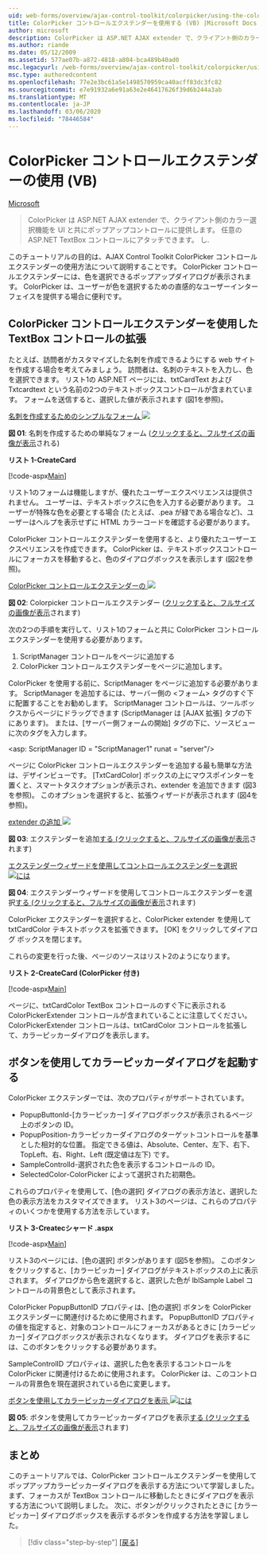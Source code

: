 ```yaml
---
uid: web-forms/overview/ajax-control-toolkit/colorpicker/using-the-colorpicker-control-extender-vb
title: ColorPicker コントロールエクステンダーを使用する (VB) |Microsoft Docs
author: microsoft
description: ColorPicker は ASP.NET AJAX extender で、クライアント側のカラー選択機能を UI と共にポップアップコントロールに提供します。 任意の ASP.NET にアタッチできます...
ms.author: riande
ms.date: 05/12/2009
ms.assetid: 577ae07b-a872-4818-a804-bca489b40ad0
msc.legacyurl: /web-forms/overview/ajax-control-toolkit/colorpicker/using-the-colorpicker-control-extender-vb
msc.type: authoredcontent
ms.openlocfilehash: 77e2e3bc61a5e1498570959ca40acff83dc3fc82
ms.sourcegitcommit: e7e91932a6e91a63e2e46417626f39d6b244a3ab
ms.translationtype: MT
ms.contentlocale: ja-JP
ms.lasthandoff: 03/06/2020
ms.locfileid: "78446584"
---
```

# <a name="using-the-colorpicker-control-extender-vb"></a>ColorPicker コントロールエクステンダーの使用 (VB)

[Microsoft](https://github.com/microsoft)

> ColorPicker は ASP.NET AJAX extender で、クライアント側のカラー選択機能を UI と共にポップアップコントロールに提供します。 任意の ASP.NET TextBox コントロールにアタッチできます。 し.

このチュートリアルの目的は、AJAX Control Toolkit ColorPicker コントロールエクステンダーの使用方法について説明することです。 ColorPicker コントロールエクステンダーには、色を選択できるポップアップダイアログが表示されます。 ColorPicker は、ユーザーが色を選択するための直感的なユーザーインターフェイスを提供する場合に便利です。

## <a name="extending-a-textbox-control-with-the-colorpicker-control-extender"></a>ColorPicker コントロールエクステンダーを使用した TextBox コントロールの拡張

たとえば、訪問者がカスタマイズした名刺を作成できるようにする web サイトを作成する場合を考えてみましょう。 訪問者は、名刺のテキストを入力し、色を選択できます。 リスト1の ASP.NET ページには、txtCardText および Txtcardtext という名前の2つのテキストボックスコントロールが含まれています。 フォームを送信すると、選択した値が表示されます (図1を参照)。

[名刺を作成するためのシンプルなフォーム ![](using-the-colorpicker-control-extender-vb/_static/image1.jpg)](using-the-colorpicker-control-extender-vb/_static/image1.png)

**図 01**: 名刺を作成するための単純なフォーム ([クリックすると、フルサイズの画像が表示](using-the-colorpicker-control-extender-vb/_static/image2.png)される)

**リスト 1-CreateCard**

[!code-aspx[Main](using-the-colorpicker-control-extender-vb/samples/sample1.aspx)]

リスト1のフォームは機能しますが、優れたユーザーエクスペリエンスは提供されません。 ユーザーは、テキストボックスに色を入力する必要があります。 ユーザーが特殊な色を必要とする場合 (たとえば、.pea が緑である場合など)、ユーザーはヘルプを表示せずに HTML カラーコードを確認する必要があります。

ColorPicker コントロールエクステンダーを使用すると、より優れたユーザーエクスペリエンスを作成できます。 ColorPicker は、テキストボックスコントロールにフォーカスを移動すると、色のダイアログボックスを表示します (図2を参照)。

[ColorPicker コントロールエクステンダーの ![](using-the-colorpicker-control-extender-vb/_static/image2.jpg)](using-the-colorpicker-control-extender-vb/_static/image3.png)

**図 02**: Colorpicker コントロールエクステンダー ([クリックすると、フルサイズの画像が表示](using-the-colorpicker-control-extender-vb/_static/image4.png)されます)

次の2つの手順を実行して、リスト1のフォームと共に ColorPicker コントロールエクステンダーを使用する必要があります。

1. ScriptManager コントロールをページに追加する
2. ColorPicker コントロールエクステンダーをページに追加します。

ColorPicker を使用する前に、ScriptManager をページに追加する必要があります。 ScriptManager を追加するには、サーバー側の &lt;フォーム&gt; タグのすぐ下に配置することをお勧めします。 ScriptManager コントロールは、ツールボックスからページにドラッグできます (ScriptManager は [AJAX 拡張] タブの下にあります)。 または、[サーバー側フォームの開始] タグの下に、ソースビューに次のタグを入力します。

&lt;asp: ScriptManager ID = "ScriptManager1" runat = "server"/&gt;

ページに ColorPicker コントロールエクステンダーを追加する最も簡単な方法は、デザインビューです。 [TxtCardColor] ボックスの上にマウスポインターを置くと、スマートタスクオプションが表示され、extender を追加できます (図3を参照)。 このオプションを選択すると、拡張ウィザードが表示されます (図4を参照)。

[extender の追加 ![](using-the-colorpicker-control-extender-vb/_static/image3.jpg)](using-the-colorpicker-control-extender-vb/_static/image5.png)

**図 03**: エクステンダーを追加[する (クリックすると、フルサイズの画像が表示](using-the-colorpicker-control-extender-vb/_static/image6.png)されます)

[エクステンダーウィザードを使用してコントロールエクステンダーを選択 ![には](using-the-colorpicker-control-extender-vb/_static/image4.jpg)](using-the-colorpicker-control-extender-vb/_static/image7.png)

**図 04**: エクステンダーウィザードを使用してコントロールエクステンダーを選択[する (クリックすると、フルサイズの画像が表示](using-the-colorpicker-control-extender-vb/_static/image8.png)されます)

ColorPicker エクステンダーを選択すると、ColorPicker extender を使用して txtCardColor テキストボックスを拡張できます。 [OK] をクリックしてダイアログ ボックスを閉じます。

これらの変更を行った後、ページのソースはリスト2のようになります。

**リスト 2-CreateCard (ColorPicker 付き)**

[!code-aspx[Main](using-the-colorpicker-control-extender-vb/samples/sample2.aspx)]

ページに、txtCardColor TextBox コントロールのすぐ下に表示される ColorPickerExtender コントロールが含まれていることに注意してください。 ColorPickerExtender コントロールは、txtCardColor コントロールを拡張して、カラーピッカーダイアログを表示します。

## <a name="using-a-button-to-launch-the-color-picker-dialog"></a>ボタンを使用してカラーピッカーダイアログを起動する

ColorPicker エクステンダーでは、次のプロパティがサポートされています。

- PopupButtonId-[カラーピッカー] ダイアログボックスが表示されるページ上のボタンの ID。
- PopupPosition-カラーピッカーダイアログのターゲットコントロールを基準とした相対的な位置。 指定できる値は、Absolute、Center、左下、右下、TopLeft、右、Right、Left (既定値は左下) です。
- SampleControlId-選択された色を表示するコントロールの ID。
- SelectedColor-ColorPicker によって選択された初期色。

これらのプロパティを使用して、[色の選択] ダイアログの表示方法と、選択した色の表示方法をカスタマイズできます。 リスト3のページは、これらのプロパティのいくつかを使用する方法を示しています。

**リスト 3-Createcシャード .aspx**

[!code-aspx[Main](using-the-colorpicker-control-extender-vb/samples/sample3.aspx)]

リスト3のページには、[色の選択] ボタンがあります (図5を参照)。 このボタンをクリックすると、[カラーピッカー] ダイアログがテキストボックスの上に表示されます。 ダイアログから色を選択すると、選択した色が lblSample Label コントロールの背景色として表示されます。

ColorPicker PopupButtonID プロパティは、[色の選択] ボタンを ColorPicker エクステンダーに関連付けるために使用されます。 PopupButtonID プロパティの値を指定すると、対象のコントロールにフォーカスがあるときに [カラーピッカー] ダイアログボックスが表示されなくなります。 ダイアログを表示するには、このボタンをクリックする必要があります。

SampleControlID プロパティは、選択した色を表示するコントロールを ColorPicker に関連付けるために使用されます。 ColorPicker は、このコントロールの背景色を現在選択されている色に変更します。

[ボタンを使用してカラーピッカーダイアログを表示 ![には](using-the-colorpicker-control-extender-vb/_static/image5.jpg)](using-the-colorpicker-control-extender-vb/_static/image9.png)

**図 05**: ボタンを使用してカラーピッカーダイアログを表示[する (クリックすると、フルサイズの画像が表示](using-the-colorpicker-control-extender-vb/_static/image10.png)されます)

## <a name="summary"></a>まとめ

このチュートリアルでは、ColorPicker コントロールエクステンダーを使用してポップアップカラーピッカーダイアログを表示する方法について学習しました。 まず、フォーカスが TextBox コントロールに移動したときにダイアログを表示する方法について説明しました。 次に、ボタンがクリックされたときに [カラーピッカー] ダイアログボックスを表示するボタンを作成する方法を学習しました。

> [!div class="step-by-step"]
> [[戻る]](using-the-colorpicker-control-extender-cs.md)
